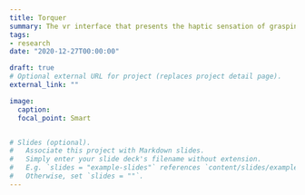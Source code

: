 ```yaml
---
title: Torquer
summary: The vr interface that presents the haptic sensation of grasping various objects by presenting torque in response to movement.
tags:
- research
date: "2020-12-27T00:00:00"

draft: true
# Optional external URL for project (replaces project detail page).
external_link: ""

image:
  caption: 
  focal_point: Smart


# Slides (optional).
#   Associate this project with Markdown slides.
#   Simply enter your slide deck's filename without extension.
#   E.g. `slides = "example-slides"` references `content/slides/example-slides.md`.
#   Otherwise, set `slides = ""`.
---
```

